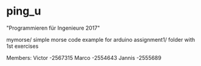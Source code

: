 # ping_u
"Programmieren für Ingenieure 2017"

mymorse/ simple morse code example for arduino
assignment1/ folder with 1st exercises


Members:
  Victor	-2567315
  Marco		-2554643
  Jannis	-2555689

